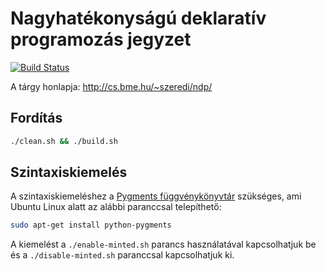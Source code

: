 # Nagyhatékonyságú deklaratív programozás jegyzet

[![Build Status](https://travis-ci.org/FTSRG/ndp.svg?branch=master)](https://travis-ci.org/FTSRG/ndp)

A tárgy honlapja: http://cs.bme.hu/~szeredi/ndp/

## Fordítás

```bash
./clean.sh && ./build.sh
```

## Szintaxiskiemelés

A szintaxiskiemeléshez a [Pygments függvénykönyvtár](http://pygments.org/) szükséges, ami Ubuntu Linux alatt az alábbi paranccsal telepíthető:

```bash
sudo apt-get install python-pygments
```

A kiemelést a `./enable-minted.sh` parancs használatával kapcsolhatjuk be és a `./disable-minted.sh` paranccsal kapcsolhatjuk ki.
